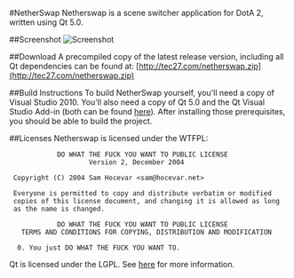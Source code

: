 #NetherSwap
Netherswap is a scene switcher application for DotA 2, written using Qt 5.0.

##Screenshot
![Screenshot](http://tec27.com/netherswap-1.png)

##Download
A precompiled copy of the latest release version, including all Qt dependencies can be found at:
[http://tec27.com/netherswap.zip](http://tec27.com/netherswap.zip)

##Build Instructions
To build NetherSwap yourself, you'll need a copy of Visual Studio 2010. You'll also need a copy
of Qt 5.0 and the Qt Visual Studio Add-in (both can be found [here](http://qt-project.org/downloads)). After installing those prerequisites, you should be able to build the project.

##Licenses
Netherswap is licensed under the WTFPL:

                DO WHAT THE FUCK YOU WANT TO PUBLIC LICENSE
                        Version 2, December 2004

     Copyright (C) 2004 Sam Hocevar <sam@hocevar.net>

     Everyone is permitted to copy and distribute verbatim or modified
     copies of this license document, and changing it is allowed as long
     as the name is changed.

                DO WHAT THE FUCK YOU WANT TO PUBLIC LICENSE
       TERMS AND CONDITIONS FOR COPYING, DISTRIBUTION AND MODIFICATION

      0. You just DO WHAT THE FUCK YOU WANT TO.


Qt is licensed under the LGPL. See [here](http://qt-project.org/doc/qt-5.0/qtdoc/licensing.html) for more information.


